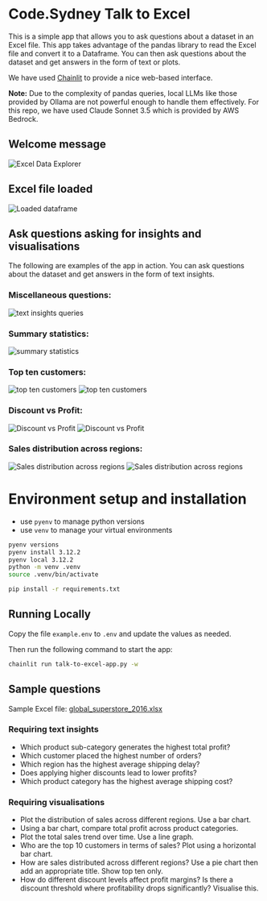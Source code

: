 # Code.Sydney Talk to Excel
This is a simple app that allows you to ask questions about a dataset in an Excel file. This app takes advantage of the pandas library to read the Excel file and convert it to a Dataframe. You can then ask questions about the dataset and get answers in the form of text or plots.

We have used [Chainlit](https://docs.chainlit.io/get-started/overview) to provide a nice web-based interface. 

**Note:** Due to the complexity of pandas queries, local LLMs like those provided by Ollama are not powerful enough to handle them effectively. For this repo, we have used Claude Sonnet 3.5 which is provided by AWS Bedrock.  

## Welcome message
![Excel Data Explorer](./images/excel-data-explorer.png)

## Excel file loaded
![Loaded dataframe](./images/loaded-xls-dataframe.png)

## Ask questions asking for insights and visualisations

The following are examples of the app in action. You can ask questions about the dataset and get answers in the form of text insights.

### Miscellaneous questions:
![text insights queries](./images/text-insights-queries.png)

### Summary statistics:
![summary statistics](./images/summary-statistics.png)

### Top ten customers:
![top ten customers](./images/top-10-customers-1.png)
![top ten customers](./images/top-10-customers-2.png)

### Discount vs Profit:
![Discount vs Profit](./images/discount-vs-profit-1.png)
![Discount vs Profit](./images/discount-vs-profit-2.png)

### Sales distribution across regions:
![Sales distribution across regions](./images/sales-distribution-1.png)
![Sales distribution across regions](./images/sales-distribution-2.png)

# Environment setup and installation
- use `pyenv` to manage python versions
- use `venv` to manage your virtual environments

```bash
pyenv versions
pyenv install 3.12.2
pyenv local 3.12.2
python -m venv .venv
source .venv/bin/activate

pip install -r requirements.txt
```

## Running Locally

Copy the file `example.env` to `.env` and update the values as needed.

Then run the following command to start the app:

```bash
chainlit run talk-to-excel-app.py -w
```

## Sample questions
Sample Excel file: [global_superstore_2016.xlsx](./global_superstore_2016.xlsx)

### Requiring text insights
- Which product sub-category generates the highest total profit?
- Which customer placed the highest number of orders?
- Which region has the highest average shipping delay?
- Does applying higher discounts lead to lower profits?
- Which product category has the highest average shipping cost?

### Requiring visualisations
- Plot the distribution of sales across different regions. Use a bar chart.
- Using a bar chart, compare total profit across product categories.
- Plot the total sales trend over time. Use a line graph.
- Who are the top 10 customers in terms of sales? Plot using a horizontal bar chart.
- How are sales distributed across different regions? Use a pie chart then add an appropriate title. Show top ten only.
- How do different discount levels affect profit margins? Is there a discount threshold where profitability drops significantly? Visualise this.